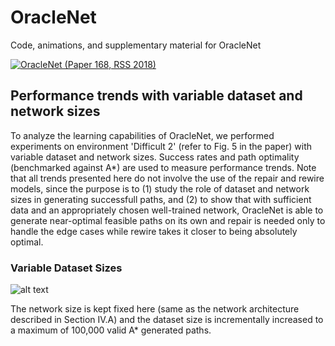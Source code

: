 # OracleNet
Code, animations, and supplementary material for OracleNet 


[![OracleNet (Paper 168, RSS 2018)](https://img.youtube.com/vi/2KYesBrx2kk/0.jpg)](https://youtu.be/2KYesBrx2kk "OracleNet (Paper 168, RSS 2018)")


Performance trends with variable dataset and network sizes
----------------------------------------------------------

To analyze the learning capabilities of OracleNet, we performed experiments on environment 'Difficult 2' (refer to Fig. 5 in the paper) with variable dataset and network sizes. Success rates and path optimality (benchmarked against A*) are used to measure performance trends. Note that all trends presented here do not involve the use of the repair and rewire models, since the purpose is to (1) study the role of dataset and network sizes in generating successfull paths, and (2) to show that with sufficient data and an appropriately chosen well-trained network, OracleNet is able to generate near-optimal feasible paths on its own and repair is needed only to handle the edge cases while rewire takes it closer to being absolutely optimal. 

### Variable Dataset Sizes ###

![alt text](../master/Trends/trend_po_d.png?raw=true "Dataset Trends")


The network size is kept fixed here (same as the network architecture described in Section IV.A) and the dataset size is incrementally increased to a maximum of 100,000 valid A* generated paths.  
